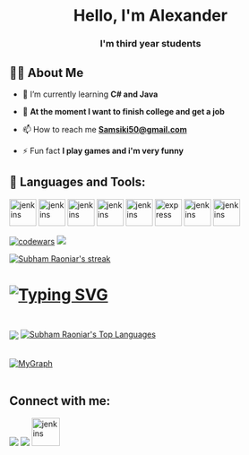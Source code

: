 <h1 align="center">Hello, I'm Alexander</h1>
<h3 align="center">I'm third year students</h3>


## 🙋‍♂️ About Me

- 🌱 I’m currently learning **C# and Java**

- 👯 **At the moment I want to finish college and get a job**

- 📫 How to reach me **Samsiki50@gmail.com**

- ⚡ Fun fact **I play games and i'm very funny**

## 🚀 Languages and Tools:

<p align="left"> 
    <a target="_blank"> <img src="https://cdn.jsdelivr.net/gh/devicons/devicon/icons/csharp/csharp-original.svg"alt="jenkins" width="48" height="48"/> </a>
    <a target="_blank"> <img src="https://cdn.jsdelivr.net/gh/devicons/devicon/icons/cplusplus/cplusplus-original.svg"alt="jenkins" width="48" height="48"/> </a>
    <a target="_blank"> <img src="https://cdn.jsdelivr.net/gh/devicons/devicon/icons/java/java-original.svg"alt="jenkins" width="48" height="48"/> </a>
    <a target="_blank"> <img src="https://cdn.jsdelivr.net/gh/devicons/devicon/icons/python/python-original.svg"alt="jenkins" width="48" height="48"/> </a>
    <a target="_blank"> <img src="https://img.icons8.com/fluency/512/visual-studio.png" alt="jenkins" width="48" height="48"/> </a> 
    <a target="_blank"> <img src="https://cdn.jsdelivr.net/gh/devicons/devicon/icons/vscode/vscode-original.svg" alt="express" width="48" height="48"/> </a>  
    <a target="_blank"> <img src="https://cdn.jsdelivr.net/gh/devicons/devicon/icons/git/git-original.svg"alt="jenkins" width="48" height="48"/> </a> 
    <a target="_blank"> <img src="https://img.icons8.com/color/512/intellij-idea.png"alt="jenkins" width="48" height="48"/> </a> 
    
    
</p>

[![codewars](https://www.codewars.com/users/Samsik/badges/micro)](https://www.codewars.com/users/username) 
![](https://komarev.com/ghpvc/?username=your-github-nariett)
<br/>

<p align="left">
    <a href="https://github.com/SubhamRaoniar28/github-readme-streak-stats">
        <img title="🔥 Get streak stats for your profile at git.io/streak-stats" alt="Subham Raoniar's streak" src="https://github-readme-streak-stats.herokuapp.com/?user=Nariett&theme=black-ice&hide_border=true&stroke=0000&background=060A0CD0"/>
    </a>
</p>

<h1 align="left"

[![Typing SVG](https://readme-typing-svg.herokuapp.com?color=%2336BCF7&duration=4400&center=true&width=200&height=25&lines=My+GitHub+Stats)](https://git.io/typing-svg)
</h1>
  <br/>
    <a href="https://github.com/anuraghazra/github-readme-stats"><img align="center" src="https://github-readme-stats.vercel.app/api?username=Nariett&show_icons=true&include_all_commits=true&theme=black-ice&hide_border=true&bg_color=0D1117"/></a>
    <a href="https://github.com/anuraghazra/github-readme-stats"><img alt="Subham Raoniar's Top Languages" src="https://github-readme-stats.vercel.app/api/top-langs/?username=Nariett&layout=compact&theme=react&hide_border=true&bg_color=0D1117" /></a>
  <br/>
<br/>
<br/>
<a href="https://github.com/SubhamRaoniar28/github-readme-activity-graph"><img alt="MyGraph" src="https://activity-graph.herokuapp.com/graph?username=Nariett" /></a>
<br/>
<br/>

## Connect with me:
<p align="left">

<a href = "https://www.instagram.com/mini_biolog/"><img src="https://img.icons8.com/fluent/48/000000/instagram-new.png"/></a>
<a href = "https://t.me/mini_biolog"><img src="https://img.icons8.com/fluency/48/000000/telegram-app.png"/></a>
<a href = "https://discordapp.com/users/564182094826176550/"><img src="https://img.icons8.com/color/344/discord-new-logo.png"
alt="jenkins" width="50" height="50"/> </a> 
</p>



